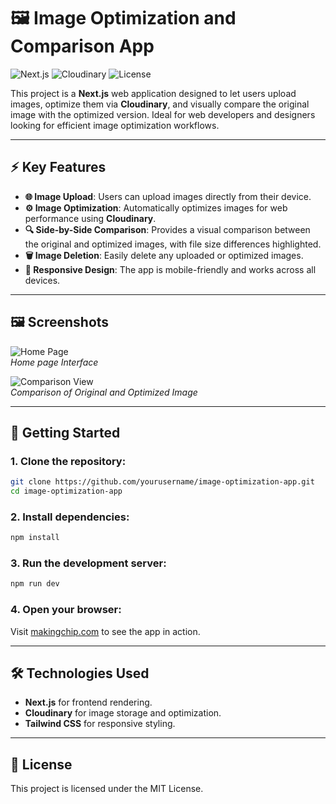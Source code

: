 
# 🖼️ **Image Optimization and Comparison App** 

![Next.js](https://img.shields.io/badge/Next.js-v13.0-blue.svg) ![Cloudinary](https://img.shields.io/badge/Cloudinary-Image_Optimization-yellow.svg) ![License](https://img.shields.io/badge/License-MIT-green.svg)

This project is a **Next.js** web application designed to let users upload images, optimize them via **Cloudinary**, and visually compare the original image with the optimized version. Ideal for web developers and designers looking for efficient image optimization workflows.

---

## ⚡ **Key Features**

- **🌐 Image Upload**: Users can upload images directly from their device.
- **⚙️ Image Optimization**: Automatically optimizes images for web performance using **Cloudinary**.
- **🔍 Side-by-Side Comparison**: Provides a visual comparison between the original and optimized images, with file size differences highlighted.
- **🗑️ Image Deletion**: Easily delete any uploaded or optimized images.
- **📱 Responsive Design**: The app is mobile-friendly and works across all devices.
  
---

## 🖼️ **Screenshots**

![Home Page](https://i.ibb.co.com/wzwqzzB/Whats-App-Image-2024-10-02-at-12-35-37-1a020069.jpg)  
*Home page Interface*

![Comparison View](https://i.ibb.co.com/9wzfxzN/Whats-App-Image-2024-10-05-at-06-26-47-70ba9be1.jpg)  
*Comparison of Original and Optimized Image*

---

## 🚀 **Getting Started**

### 1. **Clone the repository**:
```bash
git clone https://github.com/yourusername/image-optimization-app.git
cd image-optimization-app
```

### 2. **Install dependencies**:
```bash
npm install
```

### 3. **Run the development server**:
```bash
npm run dev
```

### 4. **Open your browser**:
Visit [makingchip.com](https://www.makingchip.com/) to see the app in action.

---

## 🛠️ **Technologies Used**

- **Next.js** for frontend rendering.
- **Cloudinary** for image storage and optimization.
- **Tailwind CSS** for responsive styling.


---

## 📝 **License**

This project is licensed under the MIT License.

